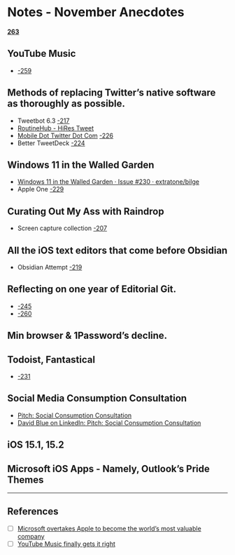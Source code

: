 # Notes - November Anecdotes

[**263**](https://github.com/extratone/bilge/issues/263)

## YouTube Music 
- [-259](https://github.com/extratone/bilge/issues/259)

## Methods of replacing Twitter’s native software as thoroughly as possible.
- Tweetbot 6.3 [-217](https://github.com/extratone/bilge/issues/21711)
- [RoutineHub - HiRes Tweet](https://routinehub.co/shortcut/7912/)
- [Mobile Dot Twitter Dot Com](https://twitter.com/NeoYokel/timelines/1454526646808051718) [-226](https://github.com/extratone/bilge/issues/226)
- Better TweetDeck [-224](https://github.com/extratone/bilge/issues/224)

## Windows 11 in the Walled Garden
- [Windows 11 in the Walled Garden · Issue #230 · extratone/bilge](https://github.com/extratone/bilge/issues/230)
- Apple One [-229](https://github.com/extratone/bilge/issues/229)

## Curating Out My Ass with Raindrop
- Screen capture collection [-207](https://github.com/extratone/bilge/issues/207)

## All the iOS text editors that come before Obsidian
- Obsidian Attempt [-219](https://github.com/extratone/bilge/issues/219)

## Reflecting on one year of Editorial Git.
- [-245](https://github.com/extratone/bilge/issues/245)
- [-260](https://github.com/extratone/bilge/issues/260)

## Min browser & 1Password’s decline.

## Todoist, Fantastical 
- [-231](https://github.com/extratone/bilge/issues/231)

## Social Media Consumption Consultation
- [Pitch: Social Consumption Consultation](https://whyp.it/t/pitch-social-consumption-consultation-KJ57o)
- [David Blue on LinkedIn: Pitch: Social Consumption Consultation](https://www.linkedin.com/posts/extratone_pitch-social-consumption-consultation-activity-6858193553827385344-3Trq)

## iOS 15.1, 15.2

## Microsoft iOS Apps - Namely, Outlook’s Pride Themes


***

## References
- [ ] [Microsoft overtakes Apple to become the world’s most valuable company](https://www.theverge.com/2021/10/29/22753251/microsoft-apple-market-cap-business-valuable-company)
- [ ] [YouTube Music finally gets it right](https://www.theverge.com/2018/5/25/17391686/youtube-music-review)